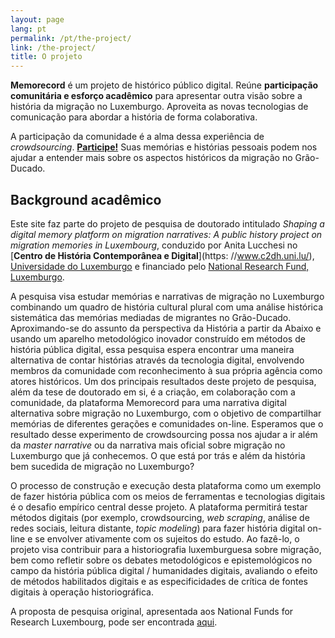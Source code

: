 ```yaml
---
layout: page
lang: pt
permalink: /pt/the-project/
link: /the-project/
title: O projeto
---
```


**Memorecord** é um projeto de histórico público digital. Reúne **participação comunitária e esforço acadêmico** para apresentar outra visão sobre a história da migração no Luxemburgo. Aproveita as novas tecnologias de comunicação para abordar a história de forma colaborativa.

<!-- more -->

A participação da comunidade é a alma dessa experiência de *crowdsourcing*. [**Participe!**](https://c2dh.github.io/memorecord/take-part/) Suas memórias e histórias pessoais podem nos ajudar a entender mais sobre os aspectos históricos da migração no Grão-Ducado.


## Background acadêmico

Este site faz parte do projeto de pesquisa de doutorado intitulado *Shaping a digital memory platform on migration narratives: A public history project on migration memories in Luxembourg*, conduzido por Anita Lucchesi no [**Centro de História Contemporânea e Digital**](https: //www.c2dh.uni.lu/), [Universidade do Luxemburgo](https://www.uni.lu/) e financiado pelo [National Research Fund, Luxemburgo](https://www.fnr.Lu).

A pesquisa visa estudar memórias e narrativas de migração no Luxemburgo combinando um quadro de história cultural plural com uma análise histórica sistemática das memórias mediadas de migrantes no Grão-Ducado. Aproximando-se do assunto da perspectiva da História a partir da Abaixo e usando um aparelho metodológico inovador construído em métodos de história pública digital, essa pesquisa espera encontrar uma maneira alternativa de contar histórias através da tecnologia digital, envolvendo membros da comunidade com reconhecimento à sua própria agência como atores históricos. Um dos principais resultados deste projeto de pesquisa, além da tese de doutorado em si, é a criação, em colaboração com a comunidade, da plataforma Memorecord para uma narrativa digital alternativa sobre migração no Luxemburgo, com o objetivo de compartilhar memórias de diferentes gerações e comunidades on-line. Esperamos que o resultado desse experimento de crowdsourcing possa nos ajudar a ir além da *master narrative* ou da narrativa mais oficial sobre migração no Luxemburgo que já conhecemos. O que está por trás e além da história bem sucedida de migração no Luxemburgo?

O processo de construção e execução desta plataforma como um exemplo de fazer história pública com os meios de ferramentas e tecnologias digitais é o desafio empírico central desse projeto. A plataforma permitirá testar métodos digitais (por exemplo, crowdsourcing, *web scraping*, análise de redes sociais, leitura distante, *topic modeling*) para fazer história digital on-line e se envolver ativamente com os sujeitos do estudo. Ao fazê-lo, o projeto visa contribuir para a historiografia luxemburguesa sobre migração, bem como refletir sobre os debates metodológicos e epistemológicos no campo da história pública digital / humanidades digitais, avaliando o efeito de métodos habilitados digitais e as especificidades de crítica de fontes digitais à operação historiográfica.

A proposta de pesquisa original, apresentada aos National Funds for Research Luxembourg, pode ser encontrada [aqui](https://historiografianarede.files.wordpress.com/2015/10/lucchesi-fnr.pdf).





